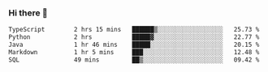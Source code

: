 ### Hi there 👋

<!--START_SECTION:waka-->

```txt
TypeScript        2 hrs 15 mins   ██████▒░░░░░░░░░░░░░░░░░░   25.73 %
Python            2 hrs           █████▓░░░░░░░░░░░░░░░░░░░   22.77 %
Java              1 hr 46 mins    █████░░░░░░░░░░░░░░░░░░░░   20.15 %
Markdown          1 hr 5 mins     ███░░░░░░░░░░░░░░░░░░░░░░   12.48 %
SQL               49 mins         ██▒░░░░░░░░░░░░░░░░░░░░░░   09.42 %
```

<!--END_SECTION:waka-->


<!--
**AnkelMauCastillo/AnkelMauCastillo** is a ✨ _special_ ✨ repository because its `README.md` (this file) appears on your GitHub profile.

Here are some ideas to get you started:

- 🔭 I’m currently working on ...
- 🌱 I’m currently learning ...
- 👯 I’m looking to collaborate on ...
- 🤔 I’m looking for help with ...
- 💬 Ask me about ...
- 📫 How to reach me: ...
- 😄 Pronouns: ...
- ⚡ Fun fact: ...
-->

